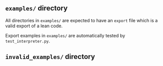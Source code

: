
## `examples/` directory
All directories in `examples/` are expected to have an `export` file
which is a valid export of a lean code.

Export examples in `examples/` are automatically tested by `test_interpreter.py`.

## `invalid_examples/` directory
